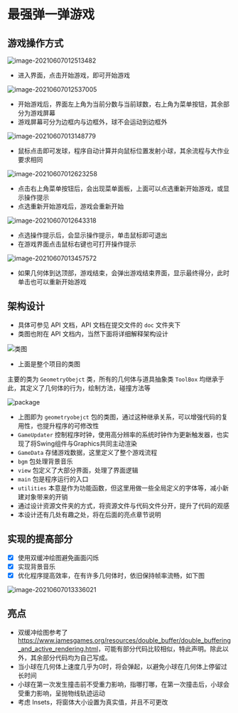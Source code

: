 # 最强弹一弹游戏

## 游戏操作方式

![image-20210607012513482](assets/image-20210607012513482.png)

- 进入界面，点击开始游戏，即可开始游戏

![image-20210607012537005](assets/image-20210607012537005.png)

- 开始游戏后，界面左上角为当前分数与当前球数，右上角为菜单按钮，其余部分为游戏屏幕
- 游戏屏幕可分为边框内与边框外，球不会运动到边框外

![image-20210607013148779](assets/image-20210607013148779.png)

- 鼠标点击即可发球，程序自动计算并向鼠标位置发射小球，其余流程与大作业要求相同

![image-20210607012623258](assets/image-20210607012623258.png)

- 点击右上角菜单按钮后，会出现菜单面板，上面可以点选重新开始游戏，或显示操作提示
- 点选重新开始游戏后，游戏会重新开始

![image-20210607012643318](assets/image-20210607012643318.png)

- 点选操作提示后，会显示操作提示，单击鼠标即可退出
- 在游戏界面点击鼠标右键也可打开操作提示

![image-20210607013457572](assets/image-20210607013457572.png)

- 如果几何体到达顶部，游戏结束，会弹出游戏结束界面，显示最终得分，此时单击也可以重新开始游戏

## 架构设计

- 具体可参见 API 文档，API 文档在提交文件的 `doc` 文件夹下
- 类图也附在 API 文档内，当然下面将详细解释架构设计

![类图](assets/class.png)

- 上面是整个项目的类图

主要的类为 `GeometryObejct` 类，所有的几何体与道具抽象类 `ToolBox` 均继承于此，其定义了几何体的行为，绘制方法，碰撞方法等

![package](assets/package.svg)

- 上图即为 `geometryobejct` 包的类图，通过这种继承关系，可以增强代码的复用性，也提升程序的可修改性
- `GameUpdater` 控制程序时钟，使用高分辨率的系统时钟作为更新触发器，也实现了将Swing组件与Graphics共同主动渲染
- `GameData` 存储游戏数据，这里定义了整个游戏流程
- `bgm` 包处理背景音乐
- `view` 包定义了大部分界面，处理了界面逻辑
- `main` 包是程序运行的入口
- `utilities` 本意是作为功能函数，但这里用做一些全局定义的字体等，减小新建对象带来的开销
- 通过设计资源文件夹的方式，将资源文件与代码文件分开，提升了代码的观感
- 本设计还有几处有趣之处，将在后面的亮点章节说明

## 实现的提高部分

- [x] 使用双缓冲绘图避免画面闪烁
- [x] 实现背景音乐
- [x] 优化程序提高效率，在有许多几何体时，依旧保持帧率流畅，如下图

![image-20210607013336021](assets/image-20210607013336021.png)

## 亮点

- 双缓冲绘图参考了<https://www.jamesgames.org/resources/double_buffer/double_buffering_and_active_rendering.html>，可能有部分代码比较相似，特此声明。除此以外，其余部分代码均为自己写成。
- 当小球在几何体上速度几乎为0时，将会弹起，以避免小球在几何体上停留过长时间
- 小球在第一次发生撞击前不受重力影响，指哪打哪，在第一次撞击后，小球会受重力影响，呈抛物线轨迹运动
- 考虑 Insets，将窗体大小设置为真实值，并且不可更改
